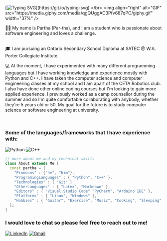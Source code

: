 [![Typing SVG](https://readme-typing-svg.herokuapp.com?font=Fira+Code&pause=1000&width=435&lines=Hello%2C+my+name+is+Partha!;Welcome+to+my+GitHub+page.)](https://git.io/typing-svg)
</br>
<img align="right" alt="GIF" 
     src="https://media.giphy.com/media/qgQUggAC3Pfv687qPC/giphy.gif" width="37%" />

👋🏽  My name is Partha (Par-tha), and I am a student who is passionate about software engineering and loves a challenge.  
<br />

🎓  I am pursuing an Ontario Secondary School Diploma at SATEC @ W.A. Porter Collegiate Institute.
<br />


💻 At the moment, I have experimented with many different programming languages but I have working knowledge and experience mostly with Python and C++. I have taken the computer science and computer engineering classes at my school and I am apart of the CETA Robotics club. I also have done other online coding courses but I'm looking to gain more applied experience. I previously worked as a camp counsellor during the summer and so I'm quite comfortable collaborating with anybody, whether they're 5 years old or 50. My goal for the future is to study computer science or software engineering at university. 

<br />


### Some of the languages/frameworks that I have experience with:
![Python](https://img.shields.io/badge/python-3670A0?style=for-the-badge&logo=python&logoColor=ffdd54)
![C++](https://img.shields.io/badge/c++-%2300599C.svg?style=for-the-badge&logo=c%2B%2B&logoColor=white)

``` dart
// more about me and my technical skills
class About extends Me { 
  const partha = {  
    "Pronouns" : {"he", "him"},
    "ProgramingLanguages" : { "Python", "C++" },
    "Technologies" : { "Git" } 
    "OtherLanguages" : { "Latex", "Markdown" },
    "Editors" : { "Visual Studio Code" "PyCharm", "Arduino IDE" },
    "Platforms" : { "Linux", "Windows" },
    "Hobbies" : { "Guitar", "Exercise", "Music", "Cooking", "Sleeping" }
  };
}
```

### I would love to chat so please feel free to reach out to me!
<a href="https://www.linkedin.com/in/partharoyballave/" >![LinkedIn](https://img.shields.io/badge/linkedin-%230077B5.svg?style=for-the-badge&logo=linkedin&logoColor=white)</a>
<a href="mailto:partha.royballave@gmail.com">![Gmail](https://img.shields.io/badge/Gmail-D14836?style=for-the-badge&logo=gmail&logoColor=white) </a>






<!--

Here are some ideas to get you started:

- 🔭 I’m currently working on ...
- 🌱 I’m currently learning ...
- 👯 I’m looking to collaborate on ...
- 🤔 I’m looking for help with ...
- 💬 Ask me about ...
- 📫 How to reach me: ...
- 😄 Pronouns: ...
- ⚡ Fun fact: ...
-->
